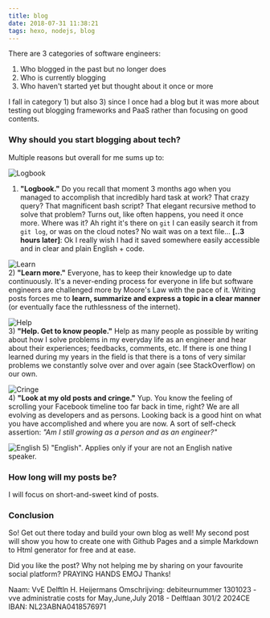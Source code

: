 ```yaml
---
title: blog
date: 2018-07-31 11:38:21
tags: hexo, nodejs, blog
---
```


There are 3 categories of software engineers:
1) Who blogged in the past but no longer does
2) Who is currently blogging
3) Who haven't started yet but thought about it once or more
<!-- more -->
I fall in category 1) but also 3) since I once had a blog but it was more about testing out blogging frameworks and PaaS rather than focusing on good contents.

### Why should you start blogging about tech?

Multiple reasons but overall for me sums up to:

![Logbook](./logbook.jpg) 
1) **"Logbook."** Do you recall that moment 3 months ago when you managed to accomplish that incredibly hard task at work? That crazy query? That magnificent bash script? That elegant recursive method to solve that problem?
   Turns out, like often happens, you need it once more. Where was it? Ah right it's there on `git` I can easily search it from `git log`, or was on the cloud notes? No wait was on a text file... __[..3 hours later]__: Ok I really wish I had it saved somewhere easily accessible and in clear and plain English + code.

![Learn](./learn.jpg)    
2) **"Learn more."** Everyone, has to keep their knowledge up to date continuously.
   It's a never-ending process for everyone in life but software engineers are challenged more by Moore's Law with the pace of it. Writing posts forces me to **learn, summarize and express a topic in a clear manner** (or eventually face the ruthlessness of the internet).
  
![Help](./help.jpg)    
3) **"Help. Get to know people."** Help as many people as possible by writing about how I solve problems in my everyday life as an engineer and hear about their experiences; feedbacks, comments, etc. 
   If there is one thing I learned during my years in the field is that there is a tons of very similar problems we constantly solve over and over again (see StackOverflow) on our own.

![Cringe](./messi.jpg)       
4) **"Look at my old posts and cringe."** Yup. You know the feeling of scrolling your Facebook timeline too far back in time, right?
   We are all evolving as developers and as persons. Looking back is a good hint on what you have accomplished and where you are now. A sort of self-check assertion: _"Am I still growing as a person and as an engineer?"_
  
![English](./english.jpg "English")
5) "English". Applies only if your are not an English native speaker.
   
### How long will my posts be?
I will focus on short-and-sweet kind of posts.

### Conclusion
So! Get out there today and build your own blog as well!
My second post will show you how to create one with Github Pages and a simple Markdown to Html generator for free and at ease.

Did you like the post? Why not helping me by sharing on your favourite social platform? PRAYING HANDS EMOJ Thanks!



   
   
Naam: VvE Delftln H. Heijermans
Omschrijving: debiteurnummer
1301023 - vve administratie costs
for May,June,July 2018 - Delftlaan
301/2 2024CE
IBAN: NL23ABNA0418576971